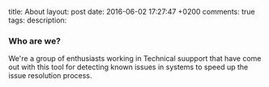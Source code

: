 title: About
layout: post
date: 2016-06-02 17:27:47 +0200
comments: true
tags:
description:

### Who are we?

We're a group of enthusiasts working in Technical suupport that have come out with this tool for detecting known issues in systems to speed up the issue resolution process.
